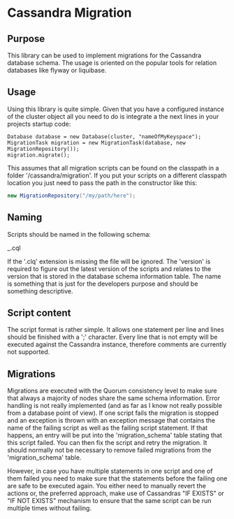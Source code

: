 # Cassandra Migration

## Purpose
This library can be used to implement migrations for the Cassandra database schema.
The usage is oriented on the popular tools for relation databases like flyway or liquibase.

## Usage
Using this library is quite simple. Given that you have a configured instance of the
cluster object all you need to do is integrate a the next lines in your projects startup code:

```
Database database = new Database(cluster, "nameOfMyKeyspace");
MigrationTask migration = new MigrationTask(database, new MigrationRepository());
migration.migrate();
```

This assumes that all migration scripts can be found on the classpath in a folder '/cassandra/migration'.
If you put your scripts on a different classpath location you just need to pass the path in the constructor
like this:

```java
new MigrationRepository("/my/path/here");
```

## Naming
Scripts should be named in the following schema:

<version>_<name>.cql

If the '.clq' extension is missing the file will be ignored. The 'version' is required to figure out the latest version of the scripts and relates to the version that is stored in the database schema information table. The name is something that is just for the developers purpose and should be something descriptive.

## Script content
The script format is rather simple. It allows one statement per line and lines should be finished with a ';' character. Every line that is not empty will be executed against the Cassandra instance, therefore comments are currently not supported.

## Migrations
Migrations are executed with the Quorum consistency level to make sure that always a majority of nodes share the same schema information.
Error handling is not really implemented (and as far as I know not really possible from a database point of view). If one script fails the migration is stopped and an exception is thrown with an exception message that contains the name of the failing script as well as the failing script statement. If that happens, an entry will be put into the 'migration_schema' table stating that this script failed. You can then fix the script and retry the migration. It should normally not be necessary to remove failed migrations from the 'migration_schema' table.

However, in case you have multiple statements in one script and one of them failed you need to make sure that the statements before the failing one are safe to be executed again. You either need to manually revert the actions or, the preferred approach, make use of Cassandras "IF EXISTS" or "IF NOT EXISTS" mechanism to ensure that the same script can be run multiple times without failing.